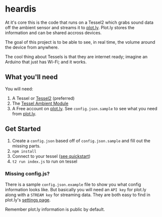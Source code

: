 # heardis

At it's core this is the code that runs on a Tessel2 which grabs sound 
data off the ambient sensor and streams it to [plot.ly](https://plot.ly).
Plot.ly stores the information and can be shared accross devices.

The goal of this project is to be able to see, in real time, the volume
around the device from anywhere.

The cool thing about Tessels is that they are internet ready; imagine an 
Arduino that just has Wi-Fi; and it works.


## What you'll need

You will need:

1. A Tessel or [Tessel2](https://tessel.io) (preferred)
1. The [Tessel Ambient Module](https://tessel.io/modules#module-ambient)
1. A Free account on [plot.ly](https://plot.ly). See `config.json.sample` to see what you need from [plot.ly](https://plot.ly).

## Get Started

1. Create a `config.json` based off of `config.json.sample` and fill out the missing parts.
1. `npm install`
1. Connect to your tessel ([see quickstart](http://tessel.github.io/t2-start/))
1. `t2 run index.js` to run on tessel 


### Missing config.js?

There is a sample `config.json.example` file to show you what config information looks like.
But basically you will need an `API key` for plot.ly along with a `STREAM key` for streaming
data. They are both easy to find in plot.ly's [settings page](https://plot.ly/settings/api).

Remember plot.ly information is public by default. 
